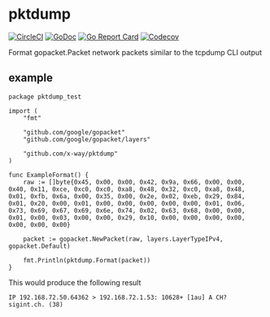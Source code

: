 # pktdump
[![CircleCI](https://circleci.com/gh/x-way/pktdump/tree/master.svg?style=svg)](https://circleci.com/gh/x-way/pktdump/tree/master)
[![GoDoc](https://godoc.org/github.com/x-way/pktdump?status.svg)](https://godoc.org/github.com/x-way/pktdump)
[![Go Report Card](https://goreportcard.com/badge/github.com/x-way/pktdump)](https://goreportcard.com/report/github.com/x-way/pktdump)
[![Codecov](https://codecov.io/gh/x-way/pktdump/branch/master/graph/badge.svg)](https://codecov.io/gh/x-way/pktdump/)

Format gopacket.Packet network packets similar to the tcpdump CLI output

## example

```
package pktdump_test

import (
	"fmt"

	"github.com/google/gopacket"
	"github.com/google/gopacket/layers"

	"github.com/x-way/pktdump"
)

func ExampleFormat() {
	raw := []byte{0x45, 0x00, 0x00, 0x42, 0x9a, 0x66, 0x00, 0x00, 0x40, 0x11, 0xce, 0xc0, 0xc0, 0xa8, 0x48, 0x32, 0xc0, 0xa8, 0x48, 0x01, 0xfb, 0x6a, 0x00, 0x35, 0x00, 0x2e, 0x02, 0xeb, 0x29, 0x84, 0x01, 0x20, 0x00, 0x01, 0x00, 0x00, 0x00, 0x00, 0x00, 0x01, 0x06, 0x73, 0x69, 0x67, 0x69, 0x6e, 0x74, 0x02, 0x63, 0x68, 0x00, 0x00, 0x01, 0x00, 0x03, 0x00, 0x00, 0x29, 0x10, 0x00, 0x00, 0x00, 0x00, 0x00, 0x00, 0x00}

	packet := gopacket.NewPacket(raw, layers.LayerTypeIPv4, gopacket.Default)

	fmt.Println(pktdump.Format(packet))
}
```
This would produce the following result
```
IP 192.168.72.50.64362 > 192.168.72.1.53: 10628+ [1au] A CH? sigint.ch. (38)
```
